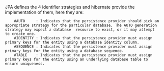 JPA defines the 4 identifier strategies and hibernate provide the implementation of them, here they are:

        #AUTO	  : Indicates that the persistence provider should pick an appropriate strategy for the particular database. The AUTO generation strategy may expect a database  resource to exist, or it may attempt to create one.
        #IDENTITY :	Indicates that the persistence provider must assign primary keys for the entity using a database identity column.
        #SEQUENCE :	Indicates that the persistence provider must assign primary keys for the entity using a database sequence.
        #TABLE	  : Indicates that the persistence provider must assign primary keys for the entity using an underlying database table to ensure uniqueness.
